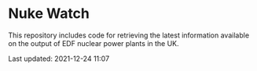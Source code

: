 # Nuke Watch

This repository includes code for retrieving the latest information available on the output of EDF nuclear power plants in the UK.

Last updated: 2021-12-24 11:07